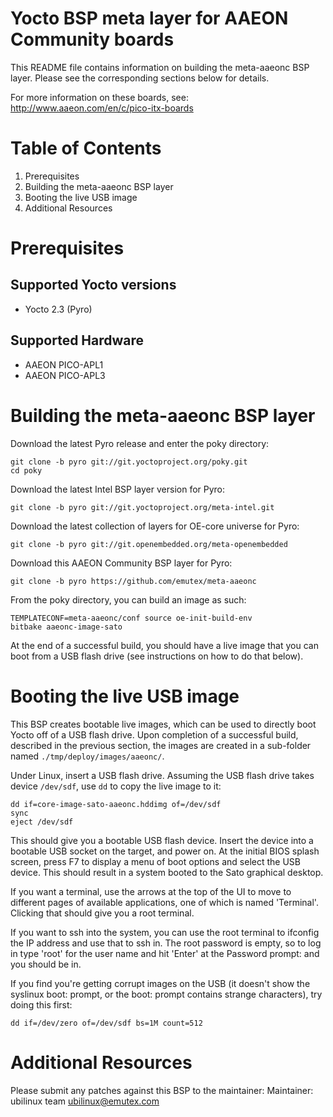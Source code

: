 Yocto BSP meta layer for AAEON Community boards
===============================================

This README file contains information on building the meta-aaeonc BSP
layer. Please see the corresponding sections below for details.

For more information on these boards, see:
http://www.aaeon.com/en/c/pico-itx-boards

Table of Contents
=================

1. Prerequisites
2. Building the meta-aaeonc BSP layer
3. Booting the live USB image
4. Additional Resources

Prerequisites
=============

Supported Yocto versions
------------------------
* Yocto 2.3 (Pyro)

Supported Hardware
------------------
* AAEON PICO-APL1
* AAEON PICO-APL3

Building the meta-aaeonc BSP layer
==================================

Download the latest Pyro release and enter the poky directory:
```
git clone -b pyro git://git.yoctoproject.org/poky.git
cd poky
```

Download the latest Intel BSP layer version for Pyro:
```
git clone -b pyro git://git.yoctoproject.org/meta-intel.git
```

Download the latest collection of layers for OE-core universe for Pyro:
```
git clone -b pyro git://git.openembedded.org/meta-openembedded
```

Download this AAEON Community BSP layer for Pyro:
```
git clone -b pyro https://github.com/emutex/meta-aaeonc
```

From the poky directory, you can build an image as such:
```
TEMPLATECONF=meta-aaeonc/conf source oe-init-build-env
bitbake aaeonc-image-sato
```

At the end of a successful build, you should have a live image that you
can boot from a USB flash drive (see instructions on how to do that
below).

Booting the live USB image
==========================

This BSP creates bootable live images, which can be used to directly
boot Yocto off of a USB flash drive. Upon completion of a successful
build, described in the previous section, the images are created in a
sub-folder named `./tmp/deploy/images/aaeonc/`.

Under Linux, insert a USB flash drive. Assuming the USB flash drive
takes device `/dev/sdf`, use `dd` to copy the live image to it:

```
dd if=core-image-sato-aaeonc.hddimg of=/dev/sdf
sync
eject /dev/sdf
```

This should give you a bootable USB flash device. Insert the device into
a bootable USB socket on the target, and power on. At the initial BIOS
splash screen, press F7 to display a menu of boot options and select the
USB device. This should result in a system booted to the Sato graphical
desktop.

If you want a terminal, use the arrows at the top of the UI to move to
different pages of available applications, one of which is named
'Terminal'. Clicking that should give you a root terminal.

If you want to ssh into the system, you can use the root terminal to
ifconfig the IP address and use that to ssh in. The root password is
empty, so to log in type 'root' for the user name and hit 'Enter' at the
Password prompt: and you should be in.

If you find you're getting corrupt images on the USB (it doesn't show
the syslinux boot: prompt, or the boot: prompt contains strange
characters), try doing this first:

```
dd if=/dev/zero of=/dev/sdf bs=1M count=512
```

Additional Resources
====================

Please submit any patches against this BSP to the maintainer:
Maintainer: ubilinux team <ubilinux@emutex.com>
